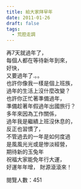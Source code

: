 ```yaml
---
title: 給大家拜早年
date: 2011-01-26
draft: false
tags:
  - 荒腔走調
---
```

再7天就過年了，  
每個人都在等待新年到來，  
好快，  
又要過年了.。。  
也許你像我一樣是個上班族，  
過年的生活上沒什麼改變？  
也許你正忙著準備過年，  
準備趁著年假過年出國旅行？  
多年來因為工作關係，  
過年我是繼繢上班沒休息的，  
反正也習慣了，  
不管過去的一年是如何度過  
是風風光光或是惨淡經營，  
期待新的玉兔年  
祝福大家能免年行大運，  
好運年年增， 
財源滾滾來！  


閱覽人數：451